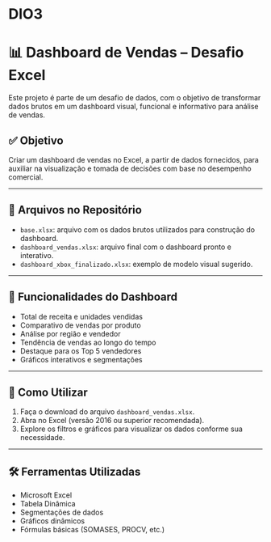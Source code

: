 # DIO3
# 📊 Dashboard de Vendas – Desafio Excel

Este projeto é parte de um desafio de dados, com o objetivo de transformar dados brutos em um dashboard visual, funcional e informativo para análise de vendas.

## ✅ Objetivo

Criar um dashboard de vendas no Excel, a partir de dados fornecidos, para auxiliar na visualização e tomada de decisões com base no desempenho comercial.

---

## 📁 Arquivos no Repositório

- `base.xlsx`: arquivo com os dados brutos utilizados para construção do dashboard.
- `dashboard_vendas.xlsx`: arquivo final com o dashboard pronto e interativo.
- `dashboard_xbox_finalizado.xlsx`: exemplo de modelo visual sugerido.

---

## 📌 Funcionalidades do Dashboard

- Total de receita e unidades vendidas
- Comparativo de vendas por produto
- Análise por região e vendedor
- Tendência de vendas ao longo do tempo
- Destaque para os Top 5 vendedores
- Gráficos interativos e segmentações

---

## 🧭 Como Utilizar

1. Faça o download do arquivo `dashboard_vendas.xlsx`.
2. Abra no Excel (versão 2016 ou superior recomendada).
3. Explore os filtros e gráficos para visualizar os dados conforme sua necessidade.

---


## 🛠️ Ferramentas Utilizadas

- Microsoft Excel
- Tabela Dinâmica
- Segmentações de dados
- Gráficos dinâmicos
- Fórmulas básicas (SOMASES, PROCV, etc.)
